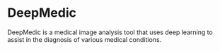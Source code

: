 # DeepMedic
DeepMedic is a medical image analysis tool that uses deep learning to assist in the diagnosis of various medical conditions.
